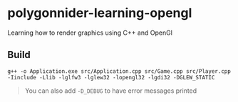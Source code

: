 # polygonnider-learning-opengl
Learning how to render graphics using C++ and OpenGl

## Build
`g++ -o Application.exe src/Application.cpp src/Game.cpp src/Player.cpp -Iinclude -Llib -lglfw3 -lglew32 -lopengl32 -lgdi32 -DGLEW_STATIC`

>You can also add `-D_DEBUG` to have error messages printed
